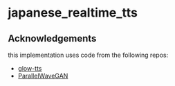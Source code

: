 # japanese_realtime_tts

## Acknowledgements
this implementation uses code from the following repos:
- [glow-tts](https://github.com/jaywalnut310/glow-tts)
- [ParallelWaveGAN](https://github.com/kan-bayashi/ParallelWaveGAN)
